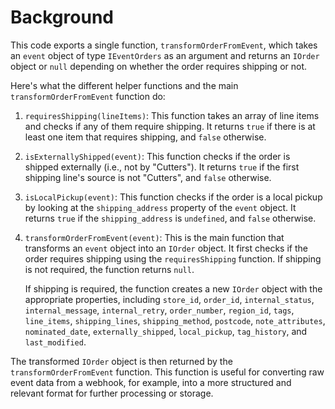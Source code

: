 # Background

This code exports a single function, `transformOrderFromEvent`, which takes an `event` object of type `IEventOrders` as an argument and returns an `IOrder` object or `null` depending on whether the order requires shipping or not.

Here's what the different helper functions and the main `transformOrderFromEvent` function do:

1.  `requiresShipping(lineItems)`: This function takes an array of line items and checks if any of them require shipping. It returns `true` if there is at least one item that requires shipping, and `false` otherwise.
    
2.  `isExternallyShipped(event)`: This function checks if the order is shipped externally (i.e., not by "Cutters"). It returns `true` if the first shipping line's source is not "Cutters", and `false` otherwise.
    
3.  `isLocalPickup(event)`: This function checks if the order is a local pickup by looking at the `shipping_address` property of the `event` object. It returns `true` if the `shipping_address` is `undefined`, and `false` otherwise.
    
4.  `transformOrderFromEvent(event)`: This is the main function that transforms an `event` object into an `IOrder` object. It first checks if the order requires shipping using the `requiresShipping` function. If shipping is not required, the function returns `null`.
    
    If shipping is required, the function creates a new `IOrder` object with the appropriate properties, including `store_id`, `order_id`, `internal_status`, `internal_message`, `internal_retry`, `order_number`, `region_id`, `tags`, `line_items`, `shipping_lines`, `shipping_method`, `postcode`, `note_attributes`, `nominated_date`, `externally_shipped`, `local_pickup`, `tag_history`, and `last_modified`.
    

The transformed `IOrder` object is then returned by the `transformOrderFromEvent` function. This function is useful for converting raw event data from a webhook, for example, into a more structured and relevant format for further processing or storage.